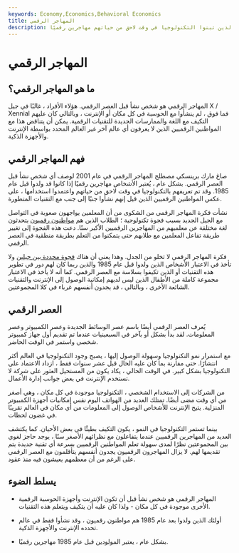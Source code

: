 ```yaml
---
keywords: Economy,Economics,Behavioral Economics
title: المهاجر الرقمي
description: يُعتبر الأشخاص المولودون قبل عام 1985 والذين تبنوا التكنولوجيا في وقت لاحق من حياتهم مهاجرين رقميًا.
---
```


# المهاجر الرقمي
## ما هو المهاجر الرقمي؟

المهاجر الرقمي هو شخص نشأ قبل العصر الرقمي. هؤلاء الأفراد ، غالبًا في جيل X / Xennial فما فوق ، لم ينشأوا مع الحوسبة في كل مكان أو الإنترنت ، وبالتالي كان عليهم التكيف مع اللغة والممارسات الجديدة للتقنيات الرقمية. يمكن أن يتناقض هذا مع المواطنين الرقميين الذين لا يعرفون أي عالم آخر غير العالم المحدد بواسطة الإنترنت والأجهزة الذكية.

## فهم المهاجر الرقمي

صاغ مارك برينسكي مصطلح المهاجر الرقمي في عام 2001 لوصف أي شخص نشأ قبل العصر الرقمي. بشكل عام ، يُعتبر الأشخاص مهاجرين رقميًا إذا كانوا قد ولدوا قبل عام 1985. وقد تم تعريفهم بالتكنولوجيا في وقت لاحق من حياتهم واعتمدوا استخدامها ، على عكس المواطنين الرقميين الذين قيل إنهم نشأوا جنبًا إلى جنب مع التقنيات المتطورة.

نشأت فكرة المهاجر الرقمي من الشكوى من أن المعلمين يواجهون صعوبة في التواصل مع الجيل الجديد بسبب فجوة تكنولوجية ؛ الطلاب الذين هم [مواطنون رقميون](/digital-native) يتحدثون لغة مختلفة عن معلميهم من المهاجرين الرقميين الأكبر سنًا. دعت هذه الفجوة إلى تغيير طريقة تفاعل المعلمين مع طلابهم حتى يتمكنوا من التعلم بطريقة منطقية في العصر الرقمي.

فكرة المهاجر الرقمي لا تخلو من الجدل. وهذا يعني أن هناك [فجوة محددة بين جيلين](/generation-gap) ولا تأخذ في الاعتبار الأشخاص الذين ولدوا قبل عام 1985 والذين ربما كان لهم دور في تطوير هذه التقنيات أو الذين تكيفوا بسلاسة مع العصر الرقمي. كما أنه لا يأخذ في الاعتبار مجموعة كاملة من الأطفال الذين ليس لديهم إمكانية الوصول إلى الإنترنت والتقنيات الشائعة الأخرى ، وبالتالي ، قد يجدون أنفسهم غرباء في كلا المجموعتين.

## العصر الرقمي

يُعرف العصر الرقمي أيضًا باسم عصر الوسائط الجديدة وعصر الكمبيوتر وعصر المعلومات. لقد بدأ بشكل أو بآخر في السبعينيات عندما تم تقديم أول جهاز كمبيوتر شخصي واستمر في الوقت الحاضر.

مع استمرار نمو التكنولوجيا وسهولة الوصول إليها ، يصبح وجود التكنولوجيا في العالم أكثر انتشارًا. حتى مقارنة بما كان عليه الحال قبل عشر سنوات فقط ، ازداد الاعتماد على التكنولوجيا بشكل كبير. في الوقت الحالي ، يكاد يكون من المستحيل العثور على شركة لا تستخدم الإنترنت في بعض جوانب إدارة الأعمال.

من الشركات إلى الاستخدام الشخصي ، التكنولوجيا موجودة في كل مكان ، وهي أصغر من أي وقت مضى أيضًا. تمتلك العديد من الهواتف اليوم نفس إمكانيات أجهزة الكمبيوتر المنزلية. يتيح الإنترنت للأشخاص الوصول إلى المعلومات من أي مكان في العالم تقريبًا في غضون لحظات.

بينما تستمر التكنولوجيا في النمو ، يكون التكيف بطيئًا في بعض الأحيان. كما يكتشف العديد من المهاجرين الرقميين عندما يتفاعلون مع نظرائهم الأصغر سنًا ، يوجد حاجز لغوي بين المجموعتين نظرًا لمدى سهولة تعلم المواطنين الرقميين بسرعة أي تقنية جديدة يتم تقديمها لهم. لا يزال المهاجرون الرقميون يجدون أنفسهم يتأقلمون مع العصر الرقمي على الرغم من أن معظمهم يعيشون فيه منذ عقود.

## يسلط الضوء

- المهاجر الرقمي هو شخص نشأ قبل أن تكون الإنترنت وأجهزة الحوسبة الرقمية الأخرى موجودة في كل مكان - ولذا كان عليه أن يتكيف ويتعلم هذه التقنيات.

- أولئك الذين ولدوا بعد عام 1985 هم مواطنون رقميون ، وقد نشأوا فقط في عالم تحدده الإنترنت والأجهزة الذكية.

- بشكل عام ، يعتبر المولودين قبل عام 1985 مهاجرين رقميًا.

